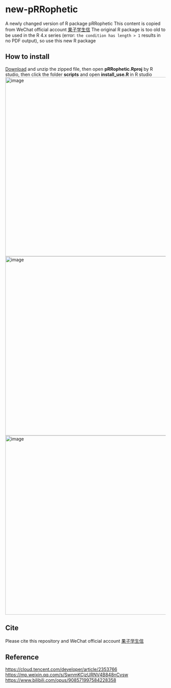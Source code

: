 # new-pRRophetic
A newly changed version of R package pRRophetic
This content is copied from WeChat official account [果子学生信]( https://mp.weixin.qq.com/s/SwnmKCjzURNV4B848nCvsw "果子学生信文章")
The original R package is too old to be used in the R 4.x series (error: `the condition has length > 1` results in no PDF output), so use this new R package
## How to install
[Download](./releases) and unzip the zipped file, then open **pRRophetic.Rproj** by R studio, then click the folder **scripts** and open **install_use.R** in R studio
<img width="563" alt="image" src="https://github.com/user-attachments/assets/3c6c8107-be26-4e4d-b165-5ff07a1aac54" />
<img width="563" alt="image" src="https://github.com/user-attachments/assets/921689b1-8ef9-4679-87ab-b7ae88fa6308" />
<img width="563" alt="image" src="https://github.com/user-attachments/assets/755ca30c-2014-47c2-87c8-03cecaec1101" />
## Cite
Please cite this repository and WeChat official account [果子学生信]( https://mp.weixin.qq.com/s/SwnmKCjzURNV4B848nCvsw "果子学生信文章")
## Reference
https://cloud.tencent.com/developer/article/2353766
https://mp.weixin.qq.com/s/SwnmKCjzURNV4B848nCvsw
https://www.bilibili.com/opus/908571997584228358

